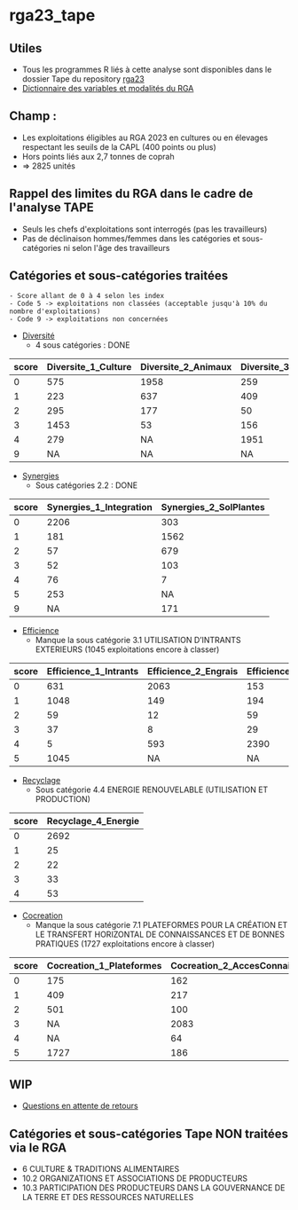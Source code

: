 # rga23_tape

## Utiles
- Tous les programmes R liés à cette analyse sont disponibles dans le dossier Tape du repository [rga23](https://github.com/nathalieDubreu/rga23) 
- [Dictionnaire des variables et modalités du RGA](https://docs.google.com/spreadsheets/d/16DxQiRkNIRXOBTypMM7NZsaku60rkBLX/edit?usp=sharing&ouid=111896801001167457308&rtpof=true&sd=true)

## **Champ** : 
- Les exploitations éligibles au RGA 2023 en cultures ou en élevages respectant les seuils de la CAPL (400 points ou plus)
- Hors points liés aux 2,7 tonnes de coprah
- => 2825 unités

## Rappel des limites du RGA dans le cadre de l'analyse TAPE
- Seuls les chefs d'exploitations sont interrogés (pas les travailleurs) 
- Pas de déclinaison hommes/femmes dans les catégories et sous-catégories ni selon l'âge des travailleurs

## Catégories et sous-catégories traitées
    - Score allant de 0 à 4 selon les index
    - Code 5 -> exploitations non classées (acceptable jusqu'à 10% du nombre d'exploitations)
    - Code 9 -> exploitations non concernées

- [Diversité](1-Diversity.md)
    - 4 sous catégories : DONE
  
| score | Diversite_1_Culture | Diversite_2_Animaux | Diversite_3_Arbres | Diversite_4_Activite |
|-------|---------------------|---------------------|--------------------|----------------------|
| 0     | 575                 | 1958                | 259                | 598                  |
| 1     | 223                 | 637                 | 409                | 520                  |
| 2     | 295                 | 177                 | 50                 | 947                  |
| 3     | 1453                | 53                  | 156                | 330                  |
| 4     | 279                 | NA                  | 1951               | 236                  |
| 9     | NA                  | NA                  | NA                 | 194                  |

- [Synergies](2-Synergies.md)
    - Sous catégories 2.2 : DONE
      
| score | Synergies_1_Integration | Synergies_2_SolPlantes |
|-------|-------------------------|------------------------|
| 0     | 2206                    | 303                    |
| 1     | 181                     | 1562                   |
| 2     | 57                      | 679                    |
| 3     | 52                      | 103                    |
| 4     | 76                      | 7                      |
| 5     | 253                     | NA                     |
| 9     | NA                      | 171                    |

- [Efficience](3-Efficience.md)
    - Manque la sous catégorie 3.1 UTILISATION D’INTRANTS EXTERIEURS (1045 exploitations encore à classer)
 
| score | Efficience_1_Intrants | Efficience_2_Engrais | Efficience_3_Pesticides | Efficience_4_ProductiviteBesoins |
|-------|------------------------|----------------------|-------------------------|-----------------------------------|
| 0     | 631                    | 2063                 | 153                     | 786                               |
| 1     | 1048                   | 149                  | 194                     | 55                                |
| 2     | 59                     | 12                   | 59                      | 575                               |
| 3     | 37                     | 8                    | 29                      | 920                               |
| 4     | 5                      | 593                  | 2390                    | 489                               |
| 5     | 1045                   | NA                   | NA                      | NA                                |
   
- [Recyclage](4-Recyclage.md)
    - Sous catégorie 4.4 ENERGIE RENOUVELABLE (UTILISATION ET PRODUCTION)

| score | Recyclage_4_Energie    |
|-------|-----|
| 0     | 2692|
| 1     |   25|
| 2     |   22|
| 3     |   33|
| 4     |   53|

- [Cocreation](7-Cocreation.md)
    - Manque la sous catégorie 7.1 PLATEFORMES POUR LA CRÉATION ET LE TRANSFERT HORIZONTAL DE CONNAISSANCES ET DE BONNES PRATIQUES (1727 exploitations encore à classer)

| score | Cocreation_1_Plateformes | Cocreation_2_AccesConnaissances | Cocreation_3_Participation |
|-------|---------------------------|----------------------------------|----------------------------|
| 0     | 175                       | 162                              | 1927                       |
| 1     | 409                       | 217                              | 306                        |
| 2     | 501                       | 100                              | 257                        |
| 3     | NA                        | 2083                             | 165                        |
| 4     | NA                        | 64                               | 127                        |
| 5     | 1727                      | 186                              | 30                         |


## WIP
- [Questions en attente de retours](QuestionsPourLaDag.md)

## Catégories et sous-catégories Tape NON traitées via le RGA

- 6 CULTURE & TRADITIONS ALIMENTAIRES
- 10.2 ORGANIZATIONS ET ASSOCIATIONS DE PRODUCTEURS
- 10.3 PARTICIPATION DES PRODUCTEURS DANS LA GOUVERNANCE DE LA TERRE ET DES RESSOURCES NATURELLES

